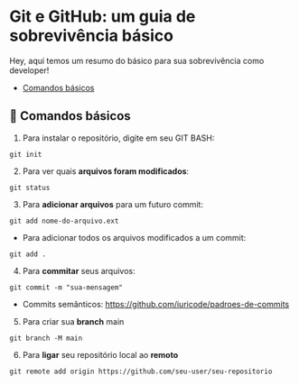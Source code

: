 # Git e GitHub: um guia de sobrevivência básico	
Hey, aqui temos um resumo do básico para sua sobrevivência como developer!

* [Comandos básicos](#-comandos-básicos)

## 🚀 Comandos básicos

1. Para instalar o repositório, digite em seu GIT BASH:

```
git init
```

2. Para ver quais **arquivos foram modificados**:

```
git status
```

3. Para **adicionar arquivos** para um futuro commit:

```
git add nome-do-arquivo.ext
```

- Para adicionar todos os arquivos modificados a um commit:

```
git add .
```

4. Para **commitar** seus arquivos:

```
git commit -m "sua-mensagem"
```
- Commits semânticos: https://github.com/iuricode/padroes-de-commits
  

5. Para criar sua **branch** main
```
git branch -M main
```

6. Para **ligar** seu repositório local ao **remoto**

```
git remote add origin https://github.com/seu-user/seu-repositorio
```